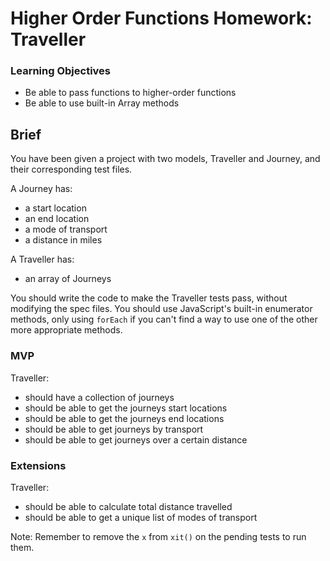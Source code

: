 # Higher Order Functions Homework: Traveller

### Learning Objectives
- Be able to pass functions to higher-order functions
- Be able to use built-in Array methods

## Brief

You have been given a project with two models, Traveller and Journey, and their corresponding test files.

A Journey has:

- a start location
- an end location
- a mode of transport
- a distance in miles

A Traveller has:

- an array of Journeys

You should write the code to make the Traveller tests pass, without modifying the spec files. You should use JavaScript's built-in enumerator methods, only using `forEach` if you can't find a way to use one of the other more appropriate methods.

### MVP

Traveller:

- should have a collection of journeys
- should be able to get the journeys start locations
- should be able to get the journeys end locations
- should be able to get journeys by transport
- should be able to get journeys over a certain distance 

### Extensions

Traveller:

- should be able to calculate total distance travelled
- should be able to get a unique list of modes of transport

Note: Remember to remove the `x` from `xit()` on the pending tests to run them.
